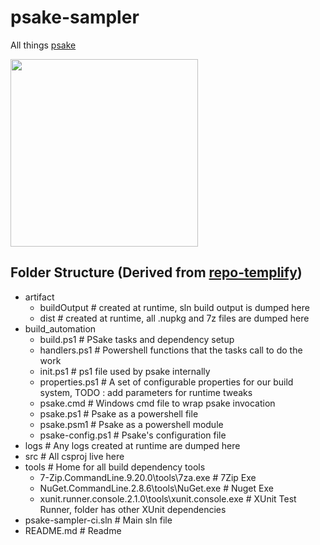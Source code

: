 # psake-sampler
All things [psake](https://github.com/psake/psake)

<image src="https://ci.appveyor.com/api/projects/status/85bivvth3x0bjquk" width="300" />

## Folder Structure (Derived from [repo-templify](https://github.com/rahulballal/repo-templify.git))

- artifact
	- buildOutput		# created at runtime, sln build output is dumped here
	- dist				# created at runtime, all .nupkg and 7z files are dumped here
- build_automation
	- build.ps1			# PSake tasks and dependency setup
	- handlers.ps1		# Powershell functions that the tasks call to do the work
	- init.ps1			# ps1 file used by psake internally
	- properties.ps1	# A set of configurable properties for our build system, TODO : add parameters for runtime tweaks
	- psake.cmd 		# Windows cmd file to wrap psake invocation
	- psake.ps1			# Psake as a powershell file
	- psake.psm1		# Psake as a powershell module
	- psake-config.ps1  # Psake's configuration file
- logs					# Any logs created at runtime are dumped here
- src 					# All csproj live here
- tools					# Home for all build dependency tools
	- 7-Zip.CommandLine.9.20.0\tools\7za.exe 	# 7Zip Exe
	- NuGet.CommandLine.2.8.6\tools\NuGet.exe 	# Nuget Exe
	- xunit.runner.console.2.1.0\tools\xunit.console.exe 	# XUnit Test Runner, folder has other XUnit dependencies
- psake-sampler-ci.sln 	# Main sln file
- README.md 			# Readme
